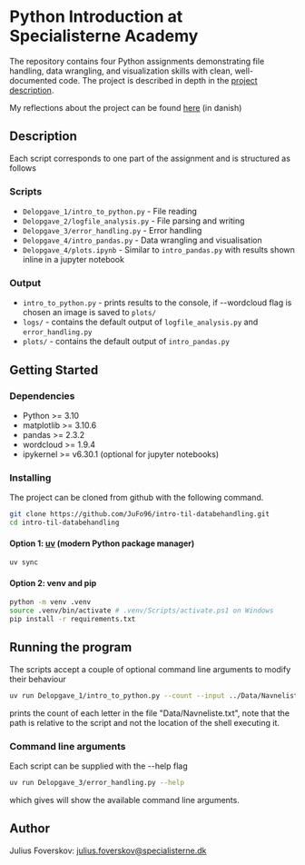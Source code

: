 # Python Introduction at Specialisterne Academy
The repository contains four Python assignments demonstrating file handling, data wrangling, and visualization skills with clean, well-documented code. The project is described in depth in the [project description](./python-intro.pdf). 

My reflections about the project can be found [here](./reflections.md) (in danish)
## Description
Each script corresponds to one part of the assignment and is structured as follows
### Scripts
- `Delopgave_1/intro_to_python.py` - File reading
- `Delopgave_2/logfile_analysis.py` - File parsing and writing  
- `Delopgave_3/error_handling.py` - Error handling
- `Delopgave_4/intro_pandas.py` - Data wrangling and visualisation
- `Delopgave_4/plots.ipynb` - Similar to `intro_pandas.py` with results shown inline in a jupyter notebook

### Output
- `intro_to_python.py` - prints results to the console, if --wordcloud flag is chosen an image is saved to `plots/`
- `logs/` - contains the default output of `logfile_analysis.py` and `error_handling.py`
- `plots/` - contains the default output of `intro_pandas.py`

## Getting Started

### Dependencies
- Python >= 3.10
- matplotlib >= 3.10.6
- pandas >= 2.3.2
- wordcloud >= 1.9.4
- ipykernel >= v6.30.1 (optional for jupyter notebooks)

### Installing
The project can be cloned from github with the following command.
```bash
git clone https://github.com/JuFo96/intro-til-databehandling.git
cd intro-til-databehandling
```
#### Option 1: [uv](https://docs.astral.sh/uv/getting-started/installation/) (modern Python package manager)

```bash 
uv sync 
```
#### Option 2: venv and pip
```bash
python -m venv .venv
source .venv/bin/activate # .venv/Scripts/activate.ps1 on Windows
pip install -r requirements.txt
```
## Running the program
The scripts accept a couple of optional command line arguments to modify their behaviour
```bash
uv run Delopgave_1/intro_to_python.py --count --input ../Data/Navneliste.txt
```
prints the count of each letter in the file "Data/Navneliste.txt", note that the path is relative to the script and not the location of the shell executing it.


### Command line arguments
Each script can be supplied with the --help flag
```bash
uv run Delopgave_3/error_handling.py --help
```
which gives will show the available command line arguments.
## Author
Julius Foverskov: julius.foverskov@specialisterne.dk